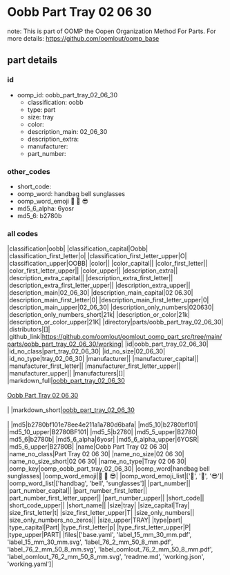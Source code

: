 # Oobb Part Tray 02 06 30  

note: This is part of OOMP the Oopen Organization Method For Parts. For more details: https://github.com/oomlout/oomp_base

##  part details





### id
* oomp_id: oobb_part_tray_02_06_30
  * classification: oobb
  * type: part
  * size: tray
  * color: 
  * description_main: 02_06_30
  * description_extra: 
  * manufacturer: 
  * part_number: 

### other_codes
* short_code: 
* oomp_word: handbag bell sunglasses
* oomp_word_emoji :handbag: :bell: :sunglasses:
* md5_6_alpha: 6yosr
* md5_6: b2780b

### all codes 
|classification|oobb|
|classification_capital|Oobb|
|classification_first_letter|o|
|classification_first_letter_upper|O|
|classification_upper|OOBB|
|color||
|color_capital||
|color_first_letter||
|color_first_letter_upper||
|color_upper||
|description_extra||
|description_extra_capital||
|description_extra_first_letter||
|description_extra_first_letter_upper||
|description_extra_upper||
|description_main|02_06_30|
|description_main_capital|02 06.30|
|description_main_first_letter|0|
|description_main_first_letter_upper|0|
|description_main_upper|02_06_30|
|description_only_numbers|020630|
|description_only_numbers_short|21k|
|description_or_color|21k|
|description_or_color_upper|21K|
|directory|parts/oobb_part_tray_02_06_30|
|distributors|[]|
|github_link|https://github.com/oomlout/oomlout_oomp_part_src/tree/main/parts/oobb_part_tray_02_06_30/working|
|id|oobb_part_tray_02_06_30|
|id_no_class|part_tray_02_06_30|
|id_no_size|02_06_30|
|id_no_type|tray_02_06_30|
|manufacturer||
|manufacturer_capital||
|manufacturer_first_letter||
|manufacturer_first_letter_upper||
|manufacturer_upper||
|manufacturers|[]|
|markdown_full|[oobb_part_tray_02_06_30](https://github.com/oomlout/oomlout_oomp_part_src/tree/main/parts/oobb_part_tray_02_06_30/working)<br>[](https://github.com/oomlout/oomlout_oomp_part_src/tree/main/parts/oobb_part_tray_02_06_30/working)<br>[Oobb Part Tray 02 06 30](https://github.com/oomlout/oomlout_oomp_part_src/tree/main/parts/oobb_part_tray_02_06_30/working)<br><br>|
|markdown_short|[oobb_part_tray_02_06_30](https://github.com/oomlout/oomlout_oomp_part_src/tree/main/parts/oobb_part_tray_02_06_30/working)<br><br>|
|md5|b2780bf101e78ee4e211a1a780d6bafa|
|md5_10|b2780bf101|
|md5_10_upper|B2780BF101|
|md5_5|b2780|
|md5_5_upper|B2780|
|md5_6|b2780b|
|md5_6_alpha|6yosr|
|md5_6_alpha_upper|6YOSR|
|md5_6_upper|B2780B|
|name|Oobb Part Tray 02 06 30|
|name_no_class|Part Tray 02 06 30|
|name_no_size|02 06 30|
|name_no_size_short|02 06 30|
|name_no_type|Tray 02 06 30|
|oomp_key|oomp_oobb_part_tray_02_06_30|
|oomp_word|handbag bell sunglasses|
|oomp_word_emoji|:handbag: :bell: :sunglasses:|
|oomp_word_emoji_list|[':handbag:', ':bell:', ':sunglasses:']|
|oomp_word_list|['handbag', 'bell', 'sunglasses']|
|part_number||
|part_number_capital||
|part_number_first_letter||
|part_number_first_letter_upper||
|part_number_upper||
|short_code||
|short_code_upper||
|short_name||
|size|tray|
|size_capital|Tray|
|size_first_letter|t|
|size_first_letter_upper|T|
|size_only_numbers||
|size_only_numbers_no_zeros||
|size_upper|TRAY|
|type|part|
|type_capital|Part|
|type_first_letter|p|
|type_first_letter_upper|P|
|type_upper|PART|
|files|['base.yaml', 'label_15_mm_30_mm.pdf', 'label_15_mm_30_mm.svg', 'label_76_2_mm_50_8_mm.pdf', 'label_76_2_mm_50_8_mm.svg', 'label_oomlout_76_2_mm_50_8_mm.pdf', 'label_oomlout_76_2_mm_50_8_mm.svg', 'readme.md', 'working.json', 'working.yaml']|
